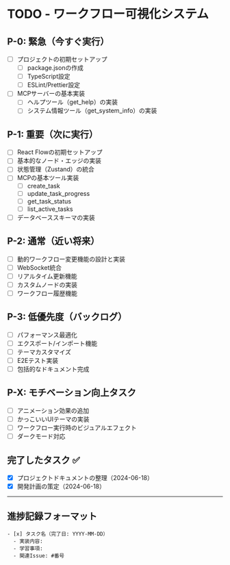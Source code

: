 # TODO - ワークフロー可視化システム

## P-0: 緊急（今すぐ実行）
- [ ] プロジェクトの初期セットアップ
  - [ ] package.jsonの作成
  - [ ] TypeScript設定
  - [ ] ESLint/Prettier設定
- [ ] MCPサーバーの基本実装
  - [ ] ヘルプツール（get_help）の実装
  - [ ] システム情報ツール（get_system_info）の実装

## P-1: 重要（次に実行）
- [ ] React Flowの初期セットアップ
- [ ] 基本的なノード・エッジの実装
- [ ] 状態管理（Zustand）の統合
- [ ] MCPの基本ツール実装
  - [ ] create_task
  - [ ] update_task_progress
  - [ ] get_task_status
  - [ ] list_active_tasks
- [ ] データベーススキーマの実装

## P-2: 通常（近い将来）
- [ ] 動的ワークフロー変更機能の設計と実装
- [ ] WebSocket統合
- [ ] リアルタイム更新機能
- [ ] カスタムノードの実装
- [ ] ワークフロー履歴機能

## P-3: 低優先度（バックログ）
- [ ] パフォーマンス最適化
- [ ] エクスポート/インポート機能
- [ ] テーマカスタマイズ
- [ ] E2Eテスト実装
- [ ] 包括的なドキュメント完成

## P-X: モチベーション向上タスク
- [ ] アニメーション効果の追加
- [ ] かっこいいUIテーマの実装
- [ ] ワークフロー実行時のビジュアルエフェクト
- [ ] ダークモード対応

## 完了したタスク ✅
- [x] プロジェクトドキュメントの整理（2024-06-18）
- [x] 開発計画の策定（2024-06-18）

---

## 進捗記録フォーマット
```
- [x] タスク名（完了日: YYYY-MM-DD）
  - 実装内容: 
  - 学習事項: 
  - 関連Issue: #番号
```
